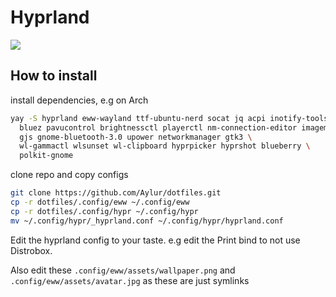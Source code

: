 # Hyprland
<img src="https://github.com/Aylur/dotfiles/blob/eww/assets/hyprland.png">

## How to install
install dependencies, e.g on Arch
```bash
yay -S hyprland eww-wayland ttf-ubuntu-nerd socat jq acpi inotify-tools\
  bluez pavucontrol brightnessctl playerctl nm-connection-editor imagemagick \
  gjs gnome-bluetooth-3.0 upower networkmanager gtk3 \
  wl-gammactl wlsunset wl-clipboard hyprpicker hyprshot blueberry \
  polkit-gnome
```

clone repo and copy configs
```bash
git clone https://github.com/Aylur/dotfiles.git
cp -r dotfiles/.config/eww ~/.config/eww
cp -r dotfiles/.config/hypr ~/.config/hypr
mv ~/.config/hypr/_hyprland.conf ~/.config/hypr/hyprland.conf
```

Edit the hyprland config to your taste.
e.g edit the Print bind to not use Distrobox.

Also edit these
`.config/eww/assets/wallpaper.png` and `.config/eww/assets/avatar.jpg` as these are just symlinks
